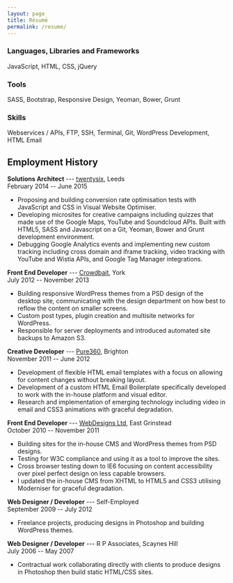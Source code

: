 ```yaml
---
layout: page
title: Résumé
permalink: /resume/
---
```

### Languages, Libraries and Frameworks
JavaScript, HTML, CSS, jQuery

### Tools
SASS, Bootstrap, Responsive Design, Yeoman, Bower, Grunt

### Skills
Webservices / APIs, FTP, SSH, Terminal, Git, WordPress Development, HTML Email

## Employment History
**Solutions Architect** --- [twentysix](http://www.twentysixdigital.com/), Leeds  
February 2014 -- June 2015

* Proposing and building conversion rate optimisation tests with JavaScript and CSS in Visual Website Optimiser.
* Developing microsites for creative campaigns including quizzes that made use of the Google Maps, YouTube and Soundcloud APIs. Built with HTML5, SASS and Javascript on a Git, Yeoman, Bower and Grunt development environment.
* Debugging Google Analytics events and implementing new custom tracking including cross domain and iframe tracking, video tracking with YouTube and Wistia APIs, and Google Tag Manager integrations.

**Front End Developer** --- [Crowdbait](http://crowdbait.co.uk/), York  
July 2012 -- November 2013

* Building responsive WordPress themes from a PSD design of the desktop site, communicating with the design department on how best to reflow the content on smaller screens.
* Custom post types, plugin creation and multisite networks for WordPress.
* Responsible for server deployments and introduced automated site backups to Amazon S3.

**Creative Developer** --- [Pure360](http://www.pure360.com/), Brighton  
November 2011 -- June 2012

* Development of flexible HTML email templates with a focus on allowing for content changes without breaking layout.
* Development of a custom HTML Email Boilerplate specifically developed to work with the in-house platform and visual editor.
* Research and implementation of emerging technology including video in email and CSS3 animations with graceful degradation.

**Front End Developer** --- [WebDesigns Ltd](http://webdesigns.ltd.uk/), East Grinstead  
October 2010 -- November 2011

* Building sites for the in-house CMS and WordPress themes from PSD designs.
* Testing for W3C compliance and using it as a tool to improve the sites.
* Cross browser testing down to IE6 focusing on content accessibility over pixel perfect design on less capable browsers.
* I updated the in-house CMS from XHTML to HTML5 and CSS3 utilising Moderniser for graceful degradation.


**Web Designer / Developer** --- Self-Employed  
September 2009 -- July 2012

* Freelance projects, producing designs in Photoshop and building WordPress themes.

**Web Designer / Developer** --- R P Associates, Scaynes Hill  
July 2006 -- May 2007

* Contractual work collaborating directly with clients to produce designs in Photoshop then build static HTML/CSS sites.
